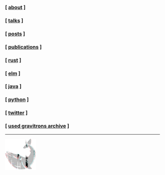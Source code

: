 ### [ [about](https://sheas.blog/about) ]  
### [ [talks](https://sheas.blog/talks) ]  
### [ [posts](https://sheas.blog) ]  
### [ [publications](https://sheas.blog/publications) ]  
  
### [ [rust](https://crates.io/users/shnewto) ]  
### [ [elm](https://package.elm-lang.org/packages/shnewto/pgn/latest) ]  
### [ [java](https://search.maven.org/artifact/com.github.shnewto/bqjson) ]  
### [ [python](https://pypi.org/project/geta) ]  

### [ [twitter](https://twitter.com/shnewto) ]  

### [ [used gravitrons archive](https://github.com/shnewto/usedgravitrons/tree/main/issues) ]  

---

![](/img/avalogo-small.png)
